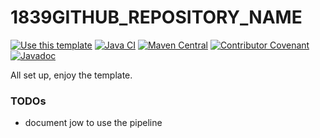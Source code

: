 # 1839GITHUB_REPOSITORY_NAME

[![Use this template](https://img.shields.io/badge/from-java--library--template-brightgreen?logo=dropbox)](https://github.com/thriving-dev/java-library-template/generate)
[![Java CI](https://github.com/kjoivmasopkpaoksd/1839GITHUB_REPOSITORY_NAME/actions/workflows/1.pipeline.yml/badge.svg)](https://github.com/kjoivmasopkpaoksd/1839GITHUB_REPOSITORY_NAME/actions/workflows/1.pipeline.yml)
[![Maven Central](https://img.shields.io/maven-central/v/org.acme_corp.common/fancy-1library-name.svg)](https://central.sonatype.com/artifact/org.acme_corp.common/fancy-1library-name)
[![Contributor Covenant](https://img.shields.io/badge/Contributor%20Covenant-2.1-4baaaa.svg)](CODE_OF_CONDUCT.md)
[![Javadoc](https://img.shields.io/badge/JavaDoc-Online-green)](https://kjoivmasopkpaoksd.github.io/1839GITHUB_REPOSITORY_NAME/javadoc/current)

All set up, enjoy the template.

### TODOs
- document jow to use the pipeline
